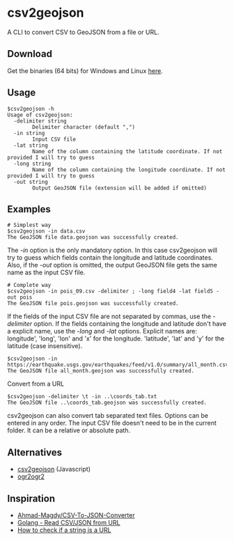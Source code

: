 # csv2geojson

A CLI to convert CSV to GeoJSON from a file or URL.

## Download

Get the binaries (64 bits) for Windows and Linux [here](https://github.com/pvernier/csv2geojson/releases).

## Usage

```
$csv2geojson -h
Usage of csv2geojson:
  -delimiter string
        Delimiter character (default ",")
  -in string
        Input CSV file
  -lat string
        Name of the column containing the latitude coordinate. If not provided I will try to guess
  -long string
        Name of the column containing the longitude coordinate. If not provided I will try to guess
  -out string
        Output GeoJSON file (extension will be added if omitted)

```

## Examples

```
# Simplest way
$csv2geojson -in data.csv
The GeoJSON file data.geojson was successfully created.
```
The *-in* option is the only mandatory option. In this case csv2geojson will try to guess which fields contain the longitude and latitude coordinates. Also, if the *-out* option is omitted, the output GeoJSON file gets the same name as the input CSV file.

```
# Complete way
$csv2geojson -in pois_09.csv -delimiter ; -long field4 -lat field5 -out pois
The GeoJSON file pois.geojson was successfully created.
```
If the fields of the input CSV file are not separated by commas, use the *-delimiter* option. If the fields containing the longitude and latitude don't have a explicit name, use the *-long* and *-lat* options. Explicit names are: longitude', 'long', 'lon' and 'x' for the longitude. 'latitude', 'lat' and 'y' for the latitude (case insensitive).

```
$csv2geojson -in https://earthquake.usgs.gov/earthquakes/feed/v1.0/summary/all_month.csv
The GeoJSON file all_month.geojson was successfully created.
```
Convert from a URL

```
$csv2geojson -delimiter \t -in ..\coords_tab.txt
The GeoJSON file ..\coords_tab.geojson was successfully created.
```
csv2geojson can also convert tab separated text files. Options can be entered in any order. The input CSV file doesn't need to be in the current folder. It can be a relative or absolute path.

## Alternatives

* [csv2geojson](https://github.com/mapbox/csv2geojson) (Javascript)
* [ogr2ogr2](http://www.gdal.org/ogr2ogr.html)

## Inspiration

 * [Ahmad-Magdy/CSV-To-JSON-Converter](https://github.com/Ahmad-Magdy/CSV-To-JSON-Converter)
 * [Golang - Read CSV/JSON from URL](https://gist.github.com/stupidbodo/71f2b164744a18a18e74)
 * [How to check if a string is a URL](https://golangcode.com/how-to-check-if-a-string-is-a-url/)
